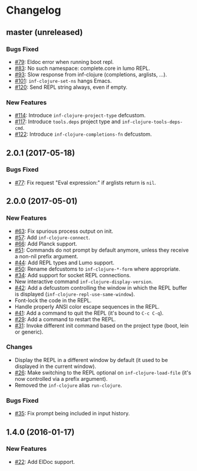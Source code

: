 # Changelog

## master (unreleased)

### Bugs Fixed

* [#79](https://github.com/clojure-emacs/inf-clojure/pull/82): Eldoc error when running boot repl.
* [#83](https://github.com/clojure-emacs/inf-clojure/pull/85): No such namespace: complete.core in lumo REPL.
* [#93](https://github.com/clojure-emacs/inf-clojure/pull/93): Slow response from inf-clojure (completions, arglists, ...).
* [#101](https://github.com/clojure-emacs/inf-clojure/pull/101): `inf-clojure-set-ns` hangs Emacs.
* [#120](https://github.com/clojure-emacs/inf-clojure/pull/120): Send REPL string always, even if empty.

### New Features

* [#114](https://github.com/clojure-emacs/inf-clojure/pull/114): Introduce `inf-clojure-project-type` defcustom.
* [#117](https://github.com/clojure-emacs/inf-clojure/pull/117): Introduce `tools.deps` project type and `inf-clojure-tools-deps-cmd`.
* [#122](https://github.com/clojure-emacs/inf-clojure/pull/122): Introduce `inf-clojure-completions-fn` defcustom.

## 2.0.1 (2017-05-18)

### Bugs Fixed

* [#77](https://github.com/clojure-emacs/inf-clojure/pull/77): Fix request "Eval expression:" if arglists return is `nil`.

## 2.0.0 (2017-05-01)

### New Features

* [#63](https://github.com/clojure-emacs/inf-clojure/pull/69): Fix spurious process output on init.
* [#57](https://github.com/clojure-emacs/inf-clojure/pull/68): Add `inf-clojure-connect`.
* [#66](https://github.com/clojure-emacs/inf-clojure/pull/56): Add Planck support.
* [#51](https://github.com/clojure-emacs/inf-clojure/pull/51): Commands do not prompt by default anymore, unless they receive a non-nil prefix argument.
* [#44](https://github.com/clojure-emacs/inf-clojure/pull/44): Add REPL types and Lumo support.
* [#50](https://github.com/clojure-emacs/inf-clojure/pull/50): Rename defcustoms to `inf-clojure-*-form` where appropriate.
* [#34](https://github.com/clojure-emacs/inf-clojure/pull/34): Add support for socket REPL connections.
* New interactive command `inf-clojure-display-version`.
* [#42](https://github.com/clojure-emacs/inf-clojure/issues/42): Add a defcustom controlling the window in which the REPL buffer is displayed (`inf-clojure-repl-use-same-window`).
* Font-lock the code in the REPL.
* Handle properly ANSI color escape sequences in the REPL.
* [#41](https://github.com/clojure-emacs/inf-clojure/issues/41): Add a command to quit the REPL (it's bound to `C-c C-q`).
* [#29](https://github.com/clojure-emacs/inf-clojure/issues/29): Add a command to restart the REPL.
* [#31](https://github.com/clojure-emacs/inf-clojure/issues/31): Invoke different init command based on the project type (boot, lein or generic).

### Changes

* Display the REPL in a different window by default (it used to be displayed in the current window).
* [#26](https://github.com/clojure-emacs/inf-clojure/issues/26): Make switching to the REPL optional on `inf-clojure-load-file` (it's now controlled via a prefix argument).
* Removed the `inf-clojure` alias `run-clojure`.

### Bugs Fixed

* [#35](https://github.com/clojure-emacs/inf-clojure/issues/35): Fix prompt being included in input history.

## 1.4.0 (2016-01-17)

### New Features

* [#22](https://github.com/clojure-emacs/inf-clojure/pull/22): Add ElDoc support.
